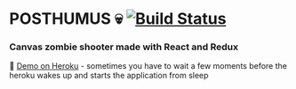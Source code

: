 # POSTHUMUS :skull: [![Build Status](https://travis-ci.org/praghus/posthumus.svg?branch=master)](https://travis-ci.org/praghus/posthumus)
### Canvas zombie shooter made with React and Redux

:link: [Demo on Heroku](https://posthumus.herokuapp.com/) - sometimes you have to wait a few moments before the heroku wakes up and starts the application from sleep
